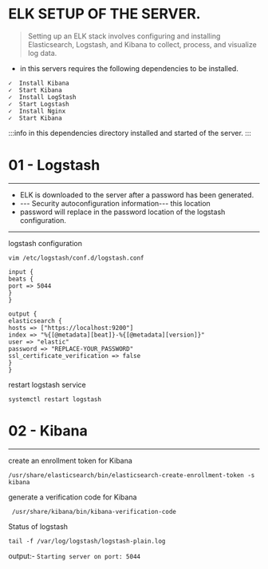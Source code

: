# ELK SETUP OF THE SERVER.
>Setting up an ELK stack involves configuring and installing Elasticsearch, Logstash, and Kibana to collect, process, and visualize log data.
* in this servers requires the following dependencies to be installed.

```
✓  Install Kibana
✓  Start Kibana
✓  Install LogStash
✓  Start Logstash
✓  Install Nginx
✓  Start Kibana
```
:::info
in this dependencies directory installed and started of the server.
:::
# 01 - Logstash

----------------------------------------------------------------------------------------------------------------
* ELK is downloaded to the server after a password has been generated.
* --- Security autoconfiguration information---  this location
* password will replace in the password location of the logstash configuration.
----------------------------------------------------------------------

logstash configuration
```shell
vim /etc/logstash/conf.d/logstash.conf
```

```shell
input {
beats {
port => 5044
}
}

output {
elasticsearch {
hosts => ["https://localhost:9200"]
index => "%{[@metadata][beat]}-%{[@metadata][version]}"
user => "elastic"
password => "REPLACE-YOUR_PASSWORD"  
ssl_certificate_verification => false
}
}
```
restart logstash service

```shell
systemctl restart logstash 
```
# 02 - Kibana 

----------------------------------------------------------------
create an enrollment token for Kibana
```shell
/usr/share/elasticsearch/bin/elasticsearch-create-enrollment-token -s kibana
```
generate a verification code for Kibana

```shell
 /usr/share/kibana/bin/kibana-verification-code
```

Status of logstash 
```shell
tail -f /var/log/logstash/logstash-plain.log
```
output:-
`Starting server on port: 5044`